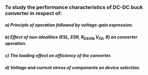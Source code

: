 ### To study the performance characteristics of DC-DC buck converter in respect of:

##### a) Principle of operation followed by voltage-gain expression.

##### b) Effect of non-idealities (ESL, ESR, R<sub>DSON</sub>,V<sub>FD</sub>, R) on converter operation.

##### c) The loading effect on efficiency of the converter.

##### d) Voltage and current stress of components on device selection.
